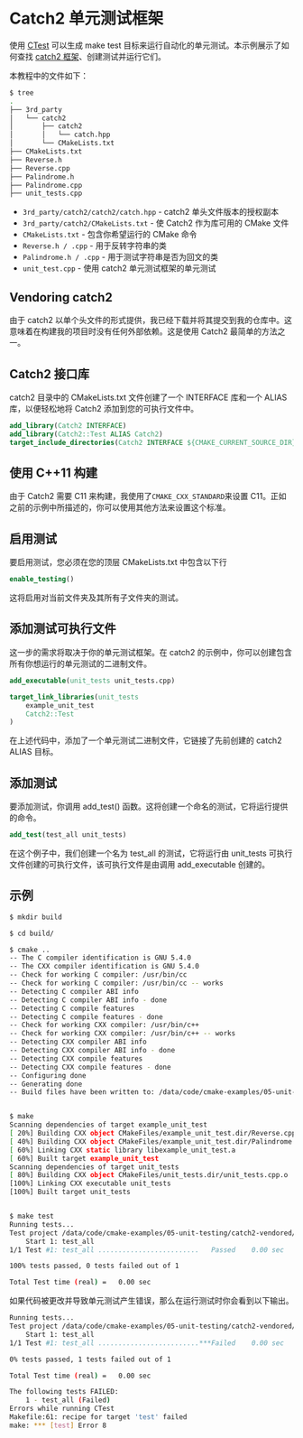 # Catch2 单元测试框架

使用 [CTest](https://cmake.org/Wiki/CMake/Testing_With_CTest) 可以生成 make test 目标来运行自动化的单元测试。本示例展示了如何查找 [catch2 框架](https://github.com/catchorg/Catch2)、创建测试并运行它们。

本教程中的文件如下：

```bash
$ tree
.
├── 3rd_party
│   └── catch2
│       ├── catch2
│       │   └── catch.hpp
│       └── CMakeLists.txt
├── CMakeLists.txt
├── Reverse.h
├── Reverse.cpp
├── Palindrome.h
├── Palindrome.cpp
├── unit_tests.cpp
```

- `3rd_party/catch2/catch2/catch.hpp` - catch2 单头文件版本的授权副本
- `3rd_party/catch2/CMakeLists.txt` - 使 Catch2 作为库可用的 CMake 文件
- `CMakeLists.txt` - 包含你希望运行的 CMake 命令
- `Reverse.h / .cpp` - 用于反转字符串的类
- `Palindrome.h / .cpp` - 用于测试字符串是否为回文的类
- `unit_test.cpp` - 使用 catch2 单元测试框架的单元测试

## Vendoring catch2

由于 catch2 以单个头文件的形式提供，我已经下载并将其提交到我的仓库中。这意味着在构建我的项目时没有任何外部依赖。这是使用 Catch2 最简单的方法之一。

## Catch2 接口库

catch2 目录中的 CMakeLists.txt 文件创建了一个 INTERFACE 库和一个 ALIAS 库，以便轻松地将 Catch2 添加到您的可执行文件中。

```cmake
add_library(Catch2 INTERFACE)
add_library(Catch2::Test ALIAS Catch2)
target_include_directories(Catch2 INTERFACE ${CMAKE_CURRENT_SOURCE_DIR})
```

## 使用 C++11 构建

由于 Catch2 需要 C11 来构建，我使用了`CMAKE_CXX_STANDARD`来设置 C11。正如之前的示例中所描述的，你可以使用其他方法来设置这个标准。

## 启用测试

要启用测试，您必须在您的顶层 CMakeLists.txt 中包含以下行

```cmake
enable_testing()
```

这将启用对当前文件夹及其所有子文件夹的测试。

## 添加测试可执行文件

这一步的需求将取决于你的单元测试框架。在 catch2 的示例中，你可以创建包含所有你想运行的单元测试的二进制文件。

```cmake
add_executable(unit_tests unit_tests.cpp)

target_link_libraries(unit_tests
    example_unit_test
    Catch2::Test
)
```

在上述代码中，添加了一个单元测试二进制文件，它链接了先前创建的 catch2 ALIAS 目标。

## 添加测试

要添加测试，你调用 add_test() 函数。这将创建一个命名的测试，它将运行提供的命令。

```cmake
add_test(test_all unit_tests)
```

在这个例子中，我们创建一个名为 test_all 的测试，它将运行由 unit_tests 可执行文件创建的可执行文件，该可执行文件是由调用 add_executable 创建的。

## 示例

```bash
$ mkdir build

$ cd build/

$ cmake ..
-- The C compiler identification is GNU 5.4.0
-- The CXX compiler identification is GNU 5.4.0
-- Check for working C compiler: /usr/bin/cc
-- Check for working C compiler: /usr/bin/cc -- works
-- Detecting C compiler ABI info
-- Detecting C compiler ABI info - done
-- Detecting C compile features
-- Detecting C compile features - done
-- Check for working CXX compiler: /usr/bin/c++
-- Check for working CXX compiler: /usr/bin/c++ -- works
-- Detecting CXX compiler ABI info
-- Detecting CXX compiler ABI info - done
-- Detecting CXX compile features
-- Detecting CXX compile features - done
-- Configuring done
-- Generating done
-- Build files have been written to: /data/code/cmake-examples/05-unit-testing/catch2-vendored/build


$ make
Scanning dependencies of target example_unit_test
[ 20%] Building CXX object CMakeFiles/example_unit_test.dir/Reverse.cpp.o
[ 40%] Building CXX object CMakeFiles/example_unit_test.dir/Palindrome.cpp.o
[ 60%] Linking CXX static library libexample_unit_test.a
[ 60%] Built target example_unit_test
Scanning dependencies of target unit_tests
[ 80%] Building CXX object CMakeFiles/unit_tests.dir/unit_tests.cpp.o
[100%] Linking CXX executable unit_tests
[100%] Built target unit_tests


$ make test
Running tests...
Test project /data/code/cmake-examples/05-unit-testing/catch2-vendored/build
    Start 1: test_all
1/1 Test #1: test_all .........................   Passed    0.00 sec

100% tests passed, 0 tests failed out of 1

Total Test time (real) =   0.00 sec
```

如果代码被更改并导致单元测试产生错误，那么在运行测试时你会看到以下输出。

```bash
Running tests...
Test project /data/code/cmake-examples/05-unit-testing/catch2-vendored/build
    Start 1: test_all
1/1 Test #1: test_all .........................***Failed    0.00 sec

0% tests passed, 1 tests failed out of 1

Total Test time (real) =   0.00 sec

The following tests FAILED:
    1 - test_all (Failed)
Errors while running CTest
Makefile:61: recipe for target 'test' failed
make: *** [test] Error 8
```

